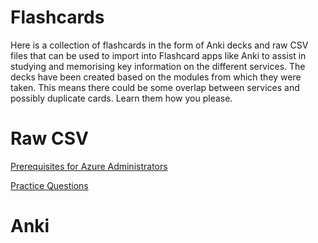 # Flashcards

Here is a collection of flashcards in the form of Anki decks and raw CSV files that can be used to import into Flashcard apps like Anki to assist in studying and memorising key information on the different services. The decks have been created based on the modules from which they were taken. This means there could be some overlap between services and possibly duplicate cards. Learn them how you please.

# Raw CSV

[Prerequisites for Azure Administrators](03-flashcard-decks/prerequisites-for-azure-administrators-flashcards.csv)

[Practice Questions](03-flashcard-decks/practice-questions.csv)

# Anki


